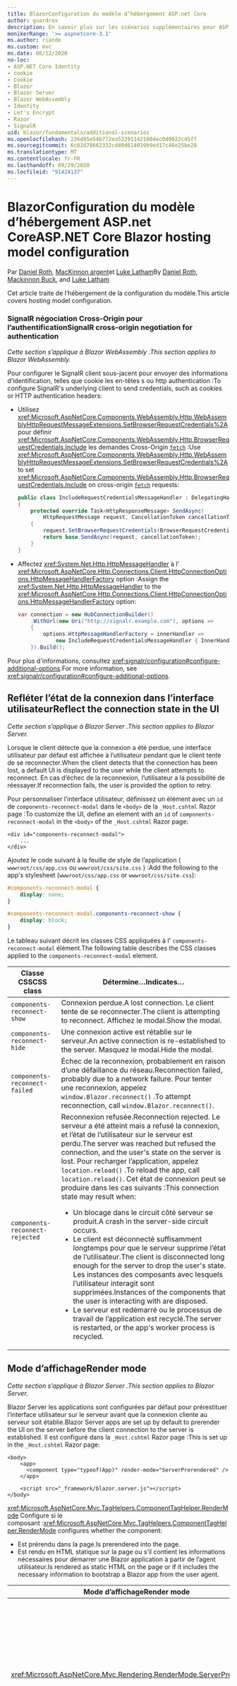 ```yaml
---
title: BlazorConfiguration du modèle d’hébergement ASP.net Core
author: guardrex
description: En savoir plus sur les scénarios supplémentaires pour ASP.NET Core la Blazor configuration du modèle d’hébergement.
monikerRange: '>= aspnetcore-3.1'
ms.author: riande
ms.custom: mvc
ms.date: 08/12/2020
no-loc:
- ASP.NET Core Identity
- cookie
- Cookie
- Blazor
- Blazor Server
- Blazor WebAssembly
- Identity
- Let's Encrypt
- Razor
- SignalR
uid: blazor/fundamentals/additional-scenarios
ms.openlocfilehash: 236d95e54b772ea522911421084ec0d9022c45ff
ms.sourcegitcommit: 6c82d78662332cd40d614019b9ed17c46e25be28
ms.translationtype: MT
ms.contentlocale: fr-FR
ms.lasthandoff: 09/29/2020
ms.locfileid: "91424137"
---
```

# <a name="aspnet-core-no-locblazor-hosting-model-configuration"></a><span data-ttu-id="7c998-103">BlazorConfiguration du modèle d’hébergement ASP.net Core</span><span class="sxs-lookup"><span data-stu-id="7c998-103">ASP.NET Core Blazor hosting model configuration</span></span>

<span data-ttu-id="7c998-104">Par [Daniel Roth](https://github.com/danroth27), [MacKinnon argent](https://github.com/MackinnonBuck)et [Luke Latham](https://github.com/guardrex)</span><span class="sxs-lookup"><span data-stu-id="7c998-104">By [Daniel Roth](https://github.com/danroth27), [Mackinnon Buck](https://github.com/MackinnonBuck), and [Luke Latham](https://github.com/guardrex)</span></span>

<span data-ttu-id="7c998-105">Cet article traite de l’hébergement de la configuration du modèle.</span><span class="sxs-lookup"><span data-stu-id="7c998-105">This article covers hosting model configuration.</span></span>

### <a name="no-locsignalr-cross-origin-negotiation-for-authentication"></a><span data-ttu-id="7c998-106">SignalR négociation Cross-Origin pour l’authentification</span><span class="sxs-lookup"><span data-stu-id="7c998-106">SignalR cross-origin negotiation for authentication</span></span>

<span data-ttu-id="7c998-107">*Cette section s’applique à Blazor WebAssembly .*</span><span class="sxs-lookup"><span data-stu-id="7c998-107">*This section applies to Blazor WebAssembly.*</span></span>

<span data-ttu-id="7c998-108">Pour configurer le SignalR client sous-jacent pour envoyer des informations d’identification, telles que cookie les en-têtes s ou http authentication :</span><span class="sxs-lookup"><span data-stu-id="7c998-108">To configure SignalR's underlying client to send credentials, such as cookies or HTTP authentication headers:</span></span>

* <span data-ttu-id="7c998-109">Utilisez <xref:Microsoft.AspNetCore.Components.WebAssembly.Http.WebAssemblyHttpRequestMessageExtensions.SetBrowserRequestCredentials%2A> pour définir <xref:Microsoft.AspNetCore.Components.WebAssembly.Http.BrowserRequestCredentials.Include> les demandes Cross-Origin [`fetch`](https://developer.mozilla.org/docs/Web/API/Fetch_API/Using_Fetch) :</span><span class="sxs-lookup"><span data-stu-id="7c998-109">Use <xref:Microsoft.AspNetCore.Components.WebAssembly.Http.WebAssemblyHttpRequestMessageExtensions.SetBrowserRequestCredentials%2A> to set <xref:Microsoft.AspNetCore.Components.WebAssembly.Http.BrowserRequestCredentials.Include> on cross-origin [`fetch`](https://developer.mozilla.org/docs/Web/API/Fetch_API/Using_Fetch) requests:</span></span>

  ```csharp
  public class IncludeRequestCredentialsMessageHandler : DelegatingHandler
  {
      protected override Task<HttpResponseMessage> SendAsync(
          HttpRequestMessage request, CancellationToken cancellationToken)
      {
          request.SetBrowserRequestCredentials(BrowserRequestCredentials.Include);
          return base.SendAsync(request, cancellationToken);
      }
  }
  ```

* <span data-ttu-id="7c998-110">Affectez <xref:System.Net.Http.HttpMessageHandler> à l' <xref:Microsoft.AspNetCore.Http.Connections.Client.HttpConnectionOptions.HttpMessageHandlerFactory> option :</span><span class="sxs-lookup"><span data-stu-id="7c998-110">Assign the <xref:System.Net.Http.HttpMessageHandler> to the <xref:Microsoft.AspNetCore.Http.Connections.Client.HttpConnectionOptions.HttpMessageHandlerFactory> option:</span></span>

  ```csharp
  var connection = new HubConnectionBuilder()
      .WithUrl(new Uri("http://signalr.example.com"), options =>
      {
          options.HttpMessageHandlerFactory = innerHandler => 
              new IncludeRequestCredentialsMessageHandler { InnerHandler = innerHandler };
      }).Build();
  ```

<span data-ttu-id="7c998-111">Pour plus d'informations, consultez <xref:signalr/configuration#configure-additional-options>.</span><span class="sxs-lookup"><span data-stu-id="7c998-111">For more information, see <xref:signalr/configuration#configure-additional-options>.</span></span>

## <a name="reflect-the-connection-state-in-the-ui"></a><span data-ttu-id="7c998-112">Refléter l’état de la connexion dans l’interface utilisateur</span><span class="sxs-lookup"><span data-stu-id="7c998-112">Reflect the connection state in the UI</span></span>

<span data-ttu-id="7c998-113">*Cette section s’applique à Blazor Server .*</span><span class="sxs-lookup"><span data-stu-id="7c998-113">*This section applies to Blazor Server.*</span></span>

<span data-ttu-id="7c998-114">Lorsque le client détecte que la connexion a été perdue, une interface utilisateur par défaut est affichée à l’utilisateur pendant que le client tente de se reconnecter.</span><span class="sxs-lookup"><span data-stu-id="7c998-114">When the client detects that the connection has been lost, a default UI is displayed to the user while the client attempts to reconnect.</span></span> <span data-ttu-id="7c998-115">En cas d’échec de la reconnexion, l’utilisateur a la possibilité de réessayer.</span><span class="sxs-lookup"><span data-stu-id="7c998-115">If reconnection fails, the user is provided the option to retry.</span></span>

<span data-ttu-id="7c998-116">Pour personnaliser l’interface utilisateur, définissez un élément avec un `id` de `components-reconnect-modal` dans le `<body>` de la `_Host.cshtml` Razor page :</span><span class="sxs-lookup"><span data-stu-id="7c998-116">To customize the UI, define an element with an `id` of `components-reconnect-modal` in the `<body>` of the `_Host.cshtml` Razor page:</span></span>

```cshtml
<div id="components-reconnect-modal">
    ...
</div>
```

<span data-ttu-id="7c998-117">Ajoutez le code suivant à la feuille de style de l’application ( `wwwroot/css/app.css` ou `wwwroot/css/site.css` ) :</span><span class="sxs-lookup"><span data-stu-id="7c998-117">Add the following to the app's stylesheet (`wwwroot/css/app.css` or `wwwroot/css/site.css`):</span></span>

```css
#components-reconnect-modal {
    display: none;
}

#components-reconnect-modal.components-reconnect-show {
    display: block;
}
```

<span data-ttu-id="7c998-118">Le tableau suivant décrit les classes CSS appliquées à l' `components-reconnect-modal` élément.</span><span class="sxs-lookup"><span data-stu-id="7c998-118">The following table describes the CSS classes applied to the `components-reconnect-modal` element.</span></span>

| <span data-ttu-id="7c998-119">Classe CSS</span><span class="sxs-lookup"><span data-stu-id="7c998-119">CSS class</span></span>                       | <span data-ttu-id="7c998-120">Détermine&hellip;</span><span class="sxs-lookup"><span data-stu-id="7c998-120">Indicates&hellip;</span></span> |
| ------------------------------- | ----------------- |
| `components-reconnect-show`     | <span data-ttu-id="7c998-121">Connexion perdue.</span><span class="sxs-lookup"><span data-stu-id="7c998-121">A lost connection.</span></span> <span data-ttu-id="7c998-122">Le client tente de se reconnecter.</span><span class="sxs-lookup"><span data-stu-id="7c998-122">The client is attempting to reconnect.</span></span> <span data-ttu-id="7c998-123">Affichez le modal.</span><span class="sxs-lookup"><span data-stu-id="7c998-123">Show the modal.</span></span> |
| `components-reconnect-hide`     | <span data-ttu-id="7c998-124">Une connexion active est rétablie sur le serveur.</span><span class="sxs-lookup"><span data-stu-id="7c998-124">An active connection is re-established to the server.</span></span> <span data-ttu-id="7c998-125">Masquez le modal.</span><span class="sxs-lookup"><span data-stu-id="7c998-125">Hide the modal.</span></span> |
| `components-reconnect-failed`   | <span data-ttu-id="7c998-126">Échec de la reconnexion, probablement en raison d’une défaillance du réseau.</span><span class="sxs-lookup"><span data-stu-id="7c998-126">Reconnection failed, probably due to a network failure.</span></span> <span data-ttu-id="7c998-127">Pour tenter une reconnexion, appelez `window.Blazor.reconnect()` .</span><span class="sxs-lookup"><span data-stu-id="7c998-127">To attempt reconnection, call `window.Blazor.reconnect()`.</span></span> |
| `components-reconnect-rejected` | <span data-ttu-id="7c998-128">Reconnexion refusée.</span><span class="sxs-lookup"><span data-stu-id="7c998-128">Reconnection rejected.</span></span> <span data-ttu-id="7c998-129">Le serveur a été atteint mais a refusé la connexion, et l’état de l’utilisateur sur le serveur est perdu.</span><span class="sxs-lookup"><span data-stu-id="7c998-129">The server was reached but refused the connection, and the user's state on the server is lost.</span></span> <span data-ttu-id="7c998-130">Pour recharger l’application, appelez `location.reload()` .</span><span class="sxs-lookup"><span data-stu-id="7c998-130">To reload the app, call `location.reload()`.</span></span> <span data-ttu-id="7c998-131">Cet état de connexion peut se produire dans les cas suivants :</span><span class="sxs-lookup"><span data-stu-id="7c998-131">This connection state may result when:</span></span><ul><li><span data-ttu-id="7c998-132">Un blocage dans le circuit côté serveur se produit.</span><span class="sxs-lookup"><span data-stu-id="7c998-132">A crash in the server-side circuit occurs.</span></span></li><li><span data-ttu-id="7c998-133">Le client est déconnecté suffisamment longtemps pour que le serveur supprime l’état de l’utilisateur.</span><span class="sxs-lookup"><span data-stu-id="7c998-133">The client is disconnected long enough for the server to drop the user's state.</span></span> <span data-ttu-id="7c998-134">Les instances des composants avec lesquels l’utilisateur interagit sont supprimées.</span><span class="sxs-lookup"><span data-stu-id="7c998-134">Instances of the components that the user is interacting with are disposed.</span></span></li><li><span data-ttu-id="7c998-135">Le serveur est redémarré ou le processus de travail de l’application est recyclé.</span><span class="sxs-lookup"><span data-stu-id="7c998-135">The server is restarted, or the app's worker process is recycled.</span></span></li></ul> |

## <a name="render-mode"></a><span data-ttu-id="7c998-136">Mode d’affichage</span><span class="sxs-lookup"><span data-stu-id="7c998-136">Render mode</span></span>

<span data-ttu-id="7c998-137">*Cette section s’applique à Blazor Server .*</span><span class="sxs-lookup"><span data-stu-id="7c998-137">*This section applies to Blazor Server.*</span></span>

<span data-ttu-id="7c998-138">Blazor Server les applications sont configurées par défaut pour prérestituer l’interface utilisateur sur le serveur avant que la connexion cliente au serveur soit établie.</span><span class="sxs-lookup"><span data-stu-id="7c998-138">Blazor Server apps are set up by default to prerender the UI on the server before the client connection to the server is established.</span></span> <span data-ttu-id="7c998-139">Il est configuré dans la `_Host.cshtml` Razor page :</span><span class="sxs-lookup"><span data-stu-id="7c998-139">This is set up in the `_Host.cshtml` Razor page:</span></span>

```cshtml
<body>
    <app>
      <component type="typeof(App)" render-mode="ServerPrerendered" />
    </app>

    <script src="_framework/blazor.server.js"></script>
</body>
```

<span data-ttu-id="7c998-140"><xref:Microsoft.AspNetCore.Mvc.TagHelpers.ComponentTagHelper.RenderMode> Configure si le composant :</span><span class="sxs-lookup"><span data-stu-id="7c998-140"><xref:Microsoft.AspNetCore.Mvc.TagHelpers.ComponentTagHelper.RenderMode> configures whether the component:</span></span>

* <span data-ttu-id="7c998-141">Est prérendu dans la page.</span><span class="sxs-lookup"><span data-stu-id="7c998-141">Is prerendered into the page.</span></span>
* <span data-ttu-id="7c998-142">Est rendu en HTML statique sur la page ou s’il contient les informations nécessaires pour démarrer une Blazor application à partir de l’agent utilisateur.</span><span class="sxs-lookup"><span data-stu-id="7c998-142">Is rendered as static HTML on the page or if it includes the necessary information to bootstrap a Blazor app from the user agent.</span></span>

| <span data-ttu-id="7c998-143">Mode d’affichage</span><span class="sxs-lookup"><span data-stu-id="7c998-143">Render mode</span></span> | <span data-ttu-id="7c998-144">Description</span><span class="sxs-lookup"><span data-stu-id="7c998-144">Description</span></span> |
| --- | --- |
| <xref:Microsoft.AspNetCore.Mvc.Rendering.RenderMode.ServerPrerendered> | <span data-ttu-id="7c998-145">Restitue le composant en HTML statique et comprend un marqueur pour une Blazor Server application.</span><span class="sxs-lookup"><span data-stu-id="7c998-145">Renders the component into static HTML and includes a marker for a Blazor Server app.</span></span> <span data-ttu-id="7c998-146">Au démarrage de l’agent utilisateur, ce marqueur est utilisé pour démarrer une Blazor application.</span><span class="sxs-lookup"><span data-stu-id="7c998-146">When the user-agent starts, this marker is used to bootstrap a Blazor app.</span></span> |
| <xref:Microsoft.AspNetCore.Mvc.Rendering.RenderMode.Server> | <span data-ttu-id="7c998-147">Restitue un marqueur pour une Blazor Server application.</span><span class="sxs-lookup"><span data-stu-id="7c998-147">Renders a marker for a Blazor Server app.</span></span> <span data-ttu-id="7c998-148">La sortie du composant n’est pas incluse.</span><span class="sxs-lookup"><span data-stu-id="7c998-148">Output from the component isn't included.</span></span> <span data-ttu-id="7c998-149">Au démarrage de l’agent utilisateur, ce marqueur est utilisé pour démarrer une Blazor application.</span><span class="sxs-lookup"><span data-stu-id="7c998-149">When the user-agent starts, this marker is used to bootstrap a Blazor app.</span></span> |
| <xref:Microsoft.AspNetCore.Mvc.Rendering.RenderMode.Static> | <span data-ttu-id="7c998-150">Génère le rendu du composant en HTML statique.</span><span class="sxs-lookup"><span data-stu-id="7c998-150">Renders the component into static HTML.</span></span> |

<span data-ttu-id="7c998-151">Le rendu des composants serveur à partir d’une page HTML statique n’est pas pris en charge.</span><span class="sxs-lookup"><span data-stu-id="7c998-151">Rendering server components from a static HTML page isn't supported.</span></span>

## <a name="initialize-the-no-locblazor-circuit"></a><span data-ttu-id="7c998-152">Initialiser le Blazor circuit</span><span class="sxs-lookup"><span data-stu-id="7c998-152">Initialize the Blazor circuit</span></span>

<span data-ttu-id="7c998-153">*Cette section s’applique à Blazor Server .*</span><span class="sxs-lookup"><span data-stu-id="7c998-153">*This section applies to Blazor Server.*</span></span>

<span data-ttu-id="7c998-154">Configurez le démarrage manuel du Blazor Server [ SignalR circuit](xref:blazor/hosting-models#circuits) d’une application dans le `Pages/_Host.cshtml` fichier :</span><span class="sxs-lookup"><span data-stu-id="7c998-154">Configure the manual start of a Blazor Server app's [SignalR circuit](xref:blazor/hosting-models#circuits) in the `Pages/_Host.cshtml` file:</span></span>

* <span data-ttu-id="7c998-155">Ajoutez un `autostart="false"` attribut à la `<script>` balise pour le `blazor.server.js` script.</span><span class="sxs-lookup"><span data-stu-id="7c998-155">Add an `autostart="false"` attribute to the `<script>` tag for the `blazor.server.js` script.</span></span>
* <span data-ttu-id="7c998-156">Placez un script qui appelle `Blazor.start` après la `blazor.server.js` balise du script et à l’intérieur de la `</body>` balise de fermeture.</span><span class="sxs-lookup"><span data-stu-id="7c998-156">Place a script that calls `Blazor.start` after the `blazor.server.js` script's tag and inside the closing `</body>` tag.</span></span>

<span data-ttu-id="7c998-157">Lorsque `autostart` est désactivé, tous les aspects de l’application qui ne dépendent pas du circuit fonctionnent normalement.</span><span class="sxs-lookup"><span data-stu-id="7c998-157">When `autostart` is disabled, any aspect of the app that doesn't depend on the circuit works normally.</span></span> <span data-ttu-id="7c998-158">Par exemple, le routage côté client est opérationnel.</span><span class="sxs-lookup"><span data-stu-id="7c998-158">For example, client-side routing is operational.</span></span> <span data-ttu-id="7c998-159">Toutefois, tous les aspects qui dépendent du circuit ne sont pas opérationnels tant que `Blazor.start` n’est pas appelé.</span><span class="sxs-lookup"><span data-stu-id="7c998-159">However, any aspect that depends on the circuit isn't operational until `Blazor.start` is called.</span></span> <span data-ttu-id="7c998-160">Le comportement de l’application n’est pas prévisible sans circuit établi.</span><span class="sxs-lookup"><span data-stu-id="7c998-160">App behavior is unpredictable without an established circuit.</span></span> <span data-ttu-id="7c998-161">Par exemple, les méthodes de composant ne peuvent pas s’exécuter pendant que le circuit est déconnecté.</span><span class="sxs-lookup"><span data-stu-id="7c998-161">For example, component methods fail to execute while the circuit is disconnected.</span></span>

### <a name="initialize-no-locblazor-when-the-document-is-ready"></a><span data-ttu-id="7c998-162">Initialiser Blazor lorsque le document est prêt</span><span class="sxs-lookup"><span data-stu-id="7c998-162">Initialize Blazor when the document is ready</span></span>

<span data-ttu-id="7c998-163">Pour initialiser l' Blazor application lorsque le document est prêt :</span><span class="sxs-lookup"><span data-stu-id="7c998-163">To initialize the Blazor app when the document is ready:</span></span>

```cshtml
<body>

    ...

    <script autostart="false" src="_framework/blazor.server.js"></script>
    <script>
      document.addEventListener("DOMContentLoaded", function() {
        Blazor.start();
      });
    </script>
</body>
```

### <a name="chain-to-the-promise-that-results-from-a-manual-start"></a><span data-ttu-id="7c998-164">Chaîne à `Promise` qui résulte d’un démarrage manuel</span><span class="sxs-lookup"><span data-stu-id="7c998-164">Chain to the `Promise` that results from a manual start</span></span>

<span data-ttu-id="7c998-165">Pour effectuer des tâches supplémentaires, telles que l’initialisation de l’interopérabilité JS, utilisez `then` pour chaîner à `Promise` qui résulte d’un démarrage manuel de l' Blazor application :</span><span class="sxs-lookup"><span data-stu-id="7c998-165">To perform additional tasks, such as JS interop initialization, use `then` to chain to the `Promise` that results from a manual Blazor app start:</span></span>

```cshtml
<body>

    ...

    <script autostart="false" src="_framework/blazor.server.js"></script>
    <script>
      Blazor.start().then(function () {
        ...
      });
    </script>
</body>
```

### <a name="configure-the-no-locsignalr-client"></a><span data-ttu-id="7c998-166">Configurer le SignalR client</span><span class="sxs-lookup"><span data-stu-id="7c998-166">Configure the SignalR client</span></span>

#### <a name="logging"></a><span data-ttu-id="7c998-167">Journalisation</span><span class="sxs-lookup"><span data-stu-id="7c998-167">Logging</span></span>

<span data-ttu-id="7c998-168">Pour configurer SignalR la journalisation du client, transmettez un objet de configuration ( `configureSignalR` ) qui appelle `configureLogging` avec le niveau de journalisation sur le générateur client :</span><span class="sxs-lookup"><span data-stu-id="7c998-168">To configure SignalR client logging, pass in a configuration object (`configureSignalR`) that calls `configureLogging` with the log level on the client builder:</span></span>

```cshtml
<body>

    ...

    <script autostart="false" src="_framework/blazor.server.js"></script>
    <script>
      Blazor.start({
        configureSignalR: function (builder) {
          builder.configureLogging("information");
        }
      });
    </script>
</body>
```

<span data-ttu-id="7c998-169">Dans l’exemple précédent, `information` est équivalent à un niveau de journal de <xref:Microsoft.Extensions.Logging.LogLevel.Information?displayProperty=nameWithType> .</span><span class="sxs-lookup"><span data-stu-id="7c998-169">In the preceding example, `information` is equivalent to a log level of <xref:Microsoft.Extensions.Logging.LogLevel.Information?displayProperty=nameWithType>.</span></span>

### <a name="modify-the-reconnection-handler"></a><span data-ttu-id="7c998-170">Modifier le gestionnaire de reconnexion</span><span class="sxs-lookup"><span data-stu-id="7c998-170">Modify the reconnection handler</span></span>

<span data-ttu-id="7c998-171">Les événements de connexion du circuit du gestionnaire de reconnexion peuvent être modifiés pour les comportements personnalisés, par exemple :</span><span class="sxs-lookup"><span data-stu-id="7c998-171">The reconnection handler's circuit connection events can be modified for custom behaviors, such as:</span></span>

* <span data-ttu-id="7c998-172">Pour avertir l’utilisateur si la connexion est abandonnée.</span><span class="sxs-lookup"><span data-stu-id="7c998-172">To notify the user if the connection is dropped.</span></span>
* <span data-ttu-id="7c998-173">Pour effectuer la journalisation (à partir du client) lorsqu’un circuit est connecté.</span><span class="sxs-lookup"><span data-stu-id="7c998-173">To perform logging (from the client) when a circuit is connected.</span></span>

<span data-ttu-id="7c998-174">Pour modifier les événements de connexion, enregistrez les rappels pour les modifications de connexion suivantes :</span><span class="sxs-lookup"><span data-stu-id="7c998-174">To modify the connection events, register callbacks for the following connection changes:</span></span>

* <span data-ttu-id="7c998-175">Utilisation de connexions abandonnées `onConnectionDown` .</span><span class="sxs-lookup"><span data-stu-id="7c998-175">Dropped connections use `onConnectionDown`.</span></span>
* <span data-ttu-id="7c998-176">Les connexions établies/rétablies utilisent `onConnectionUp` .</span><span class="sxs-lookup"><span data-stu-id="7c998-176">Established/re-established connections use `onConnectionUp`.</span></span>

<span data-ttu-id="7c998-177">**Les deux** `onConnectionDown` et `onConnectionUp` doivent être spécifiés :</span><span class="sxs-lookup"><span data-stu-id="7c998-177">**Both** `onConnectionDown` and `onConnectionUp` must be specified:</span></span>

```cshtml
<body>

    ...

    <script autostart="false" src="_framework/blazor.server.js"></script>
    <script>
      Blazor.start({
        reconnectionHandler: {
          onConnectionDown: (options, error) => console.error(error);
          onConnectionUp: () => console.log("Up, up, and away!");
        }
      });
    </script>
</body>
```

### <a name="adjust-the-reconnection-retry-count-and-interval"></a><span data-ttu-id="7c998-178">Ajuster le nombre et l’intervalle de tentatives de reconnexion</span><span class="sxs-lookup"><span data-stu-id="7c998-178">Adjust the reconnection retry count and interval</span></span>

<span data-ttu-id="7c998-179">Pour régler le nombre et l’intervalle de tentatives de reconnexion, définissez le nombre de nouvelles tentatives ( `maxRetries` ) et le délai (en millisecondes) autorisé pour chaque nouvelle tentative ( `retryIntervalMilliseconds` ) :</span><span class="sxs-lookup"><span data-stu-id="7c998-179">To adjust the reconnection retry count and interval, set the number of retries (`maxRetries`) and period in milliseconds permitted for each retry attempt (`retryIntervalMilliseconds`):</span></span>

```cshtml
<body>

    ...

    <script autostart="false" src="_framework/blazor.server.js"></script>
    <script>
      Blazor.start({
        reconnectionOptions: {
          maxRetries: 3,
          retryIntervalMilliseconds: 2000
        }
      });
    </script>
</body>
```

## <a name="hide-or-replace-the-reconnection-display"></a><span data-ttu-id="7c998-180">Masquer ou remplacer l’affichage de reconnexion</span><span class="sxs-lookup"><span data-stu-id="7c998-180">Hide or replace the reconnection display</span></span>

<span data-ttu-id="7c998-181">Pour masquer l’affichage de reconnexion, définissez le gestionnaire de reconnexion `_reconnectionDisplay` sur un objet vide ( `{}` ou `new Object()` ) :</span><span class="sxs-lookup"><span data-stu-id="7c998-181">To hide the reconnection display, set the reconnection handler's `_reconnectionDisplay` to an empty object (`{}` or `new Object()`):</span></span>

```cshtml
<body>

    ...

    <script autostart="false" src="_framework/blazor.server.js"></script>
    <script>
      window.addEventListener('beforeunload', function () {
        Blazor.defaultReconnectionHandler._reconnectionDisplay = {};
      });

      Blazor.start();
    </script>
</body>
```

<span data-ttu-id="7c998-182">Pour remplacer l’affichage de reconnexion, `_reconnectionDisplay` dans l’exemple précédent, définissez l’élément pour l’affichage :</span><span class="sxs-lookup"><span data-stu-id="7c998-182">To replace the reconnection display, set `_reconnectionDisplay` in the preceding example to the element for display:</span></span>

```javascript
Blazor.defaultReconnectionHandler._reconnectionDisplay = 
  document.getElementById("{ELEMENT ID}");
```

<span data-ttu-id="7c998-183">L’espace réservé `{ELEMENT ID}` est l’ID de l’élément HTML à afficher.</span><span class="sxs-lookup"><span data-stu-id="7c998-183">The placeholder `{ELEMENT ID}` is the ID of the HTML element to display.</span></span>

::: moniker range=">= aspnetcore-5.0"

<span data-ttu-id="7c998-184">Personnalisez le délai avant que l’affichage de reconnexion ne s’affiche en définissant la `transition-delay` propriété dans le CSS () de l’application `wwwroot/css/site.css` pour l’élément modal.</span><span class="sxs-lookup"><span data-stu-id="7c998-184">Customize the delay before the reconnection display appears by setting the `transition-delay` property in the app's CSS (`wwwroot/css/site.css`) for the modal element.</span></span> <span data-ttu-id="7c998-185">L’exemple suivant définit le délai de transition de 500 ms (par défaut) à 1 000 MS (1 seconde) :</span><span class="sxs-lookup"><span data-stu-id="7c998-185">The following example sets the transition delay from 500 ms (default) to 1,000 ms (1 second):</span></span>

```css
#components-reconnect-modal {
    transition: visibility 0s linear 1000ms;
}
```

## <a name="disconnect-the-no-locblazor-circuit-from-the-client"></a><span data-ttu-id="7c998-186">Déconnecter le Blazor circuit du client</span><span class="sxs-lookup"><span data-stu-id="7c998-186">Disconnect the Blazor circuit from the client</span></span>

<span data-ttu-id="7c998-187">Par défaut, un Blazor circuit est déconnecté lorsque l' [ `unload` événement de page](https://developer.mozilla.org/docs/Web/API/Window/unload_event) est déclenché.</span><span class="sxs-lookup"><span data-stu-id="7c998-187">By default, a Blazor circuit is disconnected when the [`unload` page event](https://developer.mozilla.org/docs/Web/API/Window/unload_event) is triggered.</span></span> <span data-ttu-id="7c998-188">Pour déconnecter le circuit d’autres scénarios sur le client, appelez `Blazor.disconnect` dans le gestionnaire d’événements approprié.</span><span class="sxs-lookup"><span data-stu-id="7c998-188">To disconnect the circuit for other scenarios on the client, invoke `Blazor.disconnect` in the appropriate event handler.</span></span> <span data-ttu-id="7c998-189">Dans l’exemple suivant, le circuit est déconnecté lorsque la page est masquée ([ `pagehide` événement](https://developer.mozilla.org/docs/Web/API/Window/pagehide_event)) :</span><span class="sxs-lookup"><span data-stu-id="7c998-189">In the following example, the circuit is disconnected when the page is hidden ([`pagehide` event](https://developer.mozilla.org/docs/Web/API/Window/pagehide_event)):</span></span>

```javascript
window.addEventListener('pagehide', () => {
  Blazor.disconnect();
});
```

## <a name="influence-html-head-tag-elements"></a><span data-ttu-id="7c998-190">Influencer les `<head>` éléments de balise HTML</span><span class="sxs-lookup"><span data-stu-id="7c998-190">Influence HTML `<head>` tag elements</span></span>

<span data-ttu-id="7c998-191">*Cette section s’applique à la prochaine version de ASP.NET Core 5,0 de Blazor WebAssembly et Blazor Server .*</span><span class="sxs-lookup"><span data-stu-id="7c998-191">*This section applies to the upcoming ASP.NET Core 5.0 release of Blazor WebAssembly and Blazor Server.*</span></span>

<span data-ttu-id="7c998-192">Lors du rendu, `Title` les `Link` composants, et `Meta` ajoutent ou mettent à jour des données dans les `<head>` éléments de balise HTML :</span><span class="sxs-lookup"><span data-stu-id="7c998-192">When rendered, the `Title`, `Link`, and `Meta` components add or update data in the HTML `<head>` tag elements:</span></span>

```razor
@using Microsoft.AspNetCore.Components.Web.Extensions.Head

<Title Value="{TITLE}" />
<Link href="{URL}" rel="stylesheet" />
<Meta content="{DESCRIPTION}" name="description" />
```

<span data-ttu-id="7c998-193">Dans l’exemple précédent, les espaces réservés pour `{TITLE}` , `{URL}` et `{DESCRIPTION}` sont des valeurs de chaîne, des Razor variables ou des Razor expressions.</span><span class="sxs-lookup"><span data-stu-id="7c998-193">In the preceding example, placeholders for `{TITLE}`, `{URL}`, and `{DESCRIPTION}` are string values, Razor variables, or Razor expressions.</span></span>

<span data-ttu-id="7c998-194">Les caractéristiques suivantes s’appliquent :</span><span class="sxs-lookup"><span data-stu-id="7c998-194">The following characteristics apply:</span></span>

* <span data-ttu-id="7c998-195">Le prérendu côté serveur est pris en charge.</span><span class="sxs-lookup"><span data-stu-id="7c998-195">Server-side prerendering is supported.</span></span>
* <span data-ttu-id="7c998-196">Le `Value` paramètre est le seul paramètre valide pour le `Title` composant.</span><span class="sxs-lookup"><span data-stu-id="7c998-196">The `Value` parameter is the only valid parameter for the `Title` component.</span></span>
* <span data-ttu-id="7c998-197">Les attributs HTML fournis aux `Meta` `Link` composants et sont capturés dans des [attributs supplémentaires](xref:blazor/components/index#attribute-splatting-and-arbitrary-parameters) et passés à la balise HTML rendue.</span><span class="sxs-lookup"><span data-stu-id="7c998-197">HTML attributes provided to the `Meta` and `Link` components are captured in [additional attributes](xref:blazor/components/index#attribute-splatting-and-arbitrary-parameters) and passed through to the rendered HTML tag.</span></span>
* <span data-ttu-id="7c998-198">Pour plusieurs `Title` composants, le titre de la page reflète le `Value` du dernier `Title` composant restitué.</span><span class="sxs-lookup"><span data-stu-id="7c998-198">For multiple `Title` components, the title of the page reflects the `Value` of the last `Title` component rendered.</span></span>
* <span data-ttu-id="7c998-199">Si plusieurs `Meta` `Link` composants ou sont inclus avec des attributs identiques, une seule balise HTML est restituée pour chaque `Meta` `Link` composant ou.</span><span class="sxs-lookup"><span data-stu-id="7c998-199">If multiple `Meta` or `Link` components are included with identical attributes, there's exactly one HTML tag rendered per `Meta` or `Link` component.</span></span> <span data-ttu-id="7c998-200">Deux `Meta` `Link` composants ou ne peuvent pas faire référence à la même balise HTML rendue.</span><span class="sxs-lookup"><span data-stu-id="7c998-200">Two `Meta` or `Link` components can't refer to the same rendered HTML tag.</span></span>
* <span data-ttu-id="7c998-201">Les modifications apportées aux paramètres des `Meta` composants ou existants `Link` sont reflétées dans leurs balises HTML rendues.</span><span class="sxs-lookup"><span data-stu-id="7c998-201">Changes to the parameters of existing `Meta` or `Link` components are reflected in their rendered HTML tags.</span></span>
* <span data-ttu-id="7c998-202">Lorsque les `Link` `Meta` composants ou ne sont plus restitués et donc supprimés par l’infrastructure, leurs balises HTML rendues sont supprimées.</span><span class="sxs-lookup"><span data-stu-id="7c998-202">When the `Link` or `Meta` components are no longer rendered and thus disposed by the framework, their rendered HTML tags are removed.</span></span>

<span data-ttu-id="7c998-203">Quand l’un des composants de l’infrastructure est utilisé dans un composant enfant, la balise HTML rendue influence tout autre composant enfant du composant parent, à condition que le composant enfant contenant le composant d’infrastructure soit rendu.</span><span class="sxs-lookup"><span data-stu-id="7c998-203">When one of the framework components is used in a child component, the rendered HTML tag influences any other child component of the parent component as long as the child component containing the framework component is rendered.</span></span> <span data-ttu-id="7c998-204">La distinction entre l’utilisation de l’un de ces composants d’infrastructure dans un composant enfant et la mise en place d’une balise HTML dans `wwwroot/index.html` ou `Pages/_Host.cshtml` est que la balise HTML rendue d’un composant d’infrastructure :</span><span class="sxs-lookup"><span data-stu-id="7c998-204">The distinction between using the one of these framework components in a child component and placing a an HTML tag in `wwwroot/index.html` or `Pages/_Host.cshtml` is that a framework component's rendered HTML tag:</span></span>

* <span data-ttu-id="7c998-205">Peut être modifié par l’état de l’application.</span><span class="sxs-lookup"><span data-stu-id="7c998-205">Can be modified by application state.</span></span> <span data-ttu-id="7c998-206">Une balise HTML codée en dur ne peut pas être modifiée par l’état de l’application.</span><span class="sxs-lookup"><span data-stu-id="7c998-206">A hard-coded HTML tag can't be modified by application state.</span></span>
* <span data-ttu-id="7c998-207">Est supprimé du code HTML `<head>` lorsque le composant parent n’est plus rendu.</span><span class="sxs-lookup"><span data-stu-id="7c998-207">Is removed from the HTML `<head>` when the parent component is no longer rendered.</span></span>

::: moniker-end

## <a name="static-files"></a><span data-ttu-id="7c998-208">Fichiers statiques</span><span class="sxs-lookup"><span data-stu-id="7c998-208">Static files</span></span>

<span data-ttu-id="7c998-209">*Cette section s’applique à Blazor Server .*</span><span class="sxs-lookup"><span data-stu-id="7c998-209">*This section applies to Blazor Server.*</span></span>

<span data-ttu-id="7c998-210">Pour créer des mappages de fichiers supplémentaires avec <xref:Microsoft.AspNetCore.StaticFiles.FileExtensionContentTypeProvider> ou configurer autre <xref:Microsoft.AspNetCore.Builder.StaticFileOptions> , utilisez l' **une** des approches suivantes.</span><span class="sxs-lookup"><span data-stu-id="7c998-210">To create additional file mappings with a <xref:Microsoft.AspNetCore.StaticFiles.FileExtensionContentTypeProvider> or configure other <xref:Microsoft.AspNetCore.Builder.StaticFileOptions>, use **one** of the following approaches.</span></span> <span data-ttu-id="7c998-211">Dans les exemples suivants, l' `{EXTENSION}` espace réservé est l’extension de fichier et l' `{CONTENT TYPE}` espace réservé est le type de contenu.</span><span class="sxs-lookup"><span data-stu-id="7c998-211">In the following examples, the `{EXTENSION}` placeholder is the file extension, and the `{CONTENT TYPE}` placeholder is the content type.</span></span>

* <span data-ttu-id="7c998-212">Configurez les options par [injection de dépendance (di)](xref:blazor/fundamentals/dependency-injection) dans `Startup.ConfigureServices` ( `Startup.cs` ) à l’aide de <xref:Microsoft.AspNetCore.Builder.StaticFileOptions> :</span><span class="sxs-lookup"><span data-stu-id="7c998-212">Configure options through [dependency injection (DI)](xref:blazor/fundamentals/dependency-injection) in `Startup.ConfigureServices` (`Startup.cs`) using <xref:Microsoft.AspNetCore.Builder.StaticFileOptions>:</span></span>

  ```csharp
  using Microsoft.AspNetCore.StaticFiles;

  ...

  var provider = new FileExtensionContentTypeProvider();
  provider.Mappings["{EXTENSION}"] = "{CONTENT TYPE}";

  services.Configure<StaticFileOptions>(options =>
  {
      options.ContentTypeProvider = provider;
  });
  ```

  <span data-ttu-id="7c998-213">Étant donné que cette approche configure le même fournisseur de fichiers que celui utilisé, assurez-vous `blazor.server.js` que votre configuration personnalisée n’interfère pas avec service `blazor.server.js` .</span><span class="sxs-lookup"><span data-stu-id="7c998-213">Because this approach configures the same file provider used to serve `blazor.server.js`, make sure that your custom configuration doesn't interfere with serving `blazor.server.js`.</span></span> <span data-ttu-id="7c998-214">Par exemple, ne supprimez pas le mappage des fichiers JavaScript en configurant le fournisseur avec `provider.Mappings.Remove(".js")` .</span><span class="sxs-lookup"><span data-stu-id="7c998-214">For example, don't remove the mapping for JavaScript files by configuring the provider with `provider.Mappings.Remove(".js")`.</span></span>

* <span data-ttu-id="7c998-215">Utilisez deux appels à <xref:Microsoft.AspNetCore.Builder.StaticFileExtensions.UseStaticFiles%2A> in `Startup.Configure` ( `Startup.cs` ) :</span><span class="sxs-lookup"><span data-stu-id="7c998-215">Use two calls to <xref:Microsoft.AspNetCore.Builder.StaticFileExtensions.UseStaticFiles%2A> in `Startup.Configure` (`Startup.cs`):</span></span>
  * <span data-ttu-id="7c998-216">Configurez le fournisseur de fichiers personnalisé dans le premier appel avec <xref:Microsoft.AspNetCore.Builder.StaticFileOptions> .</span><span class="sxs-lookup"><span data-stu-id="7c998-216">Configure the custom file provider in the first call with <xref:Microsoft.AspNetCore.Builder.StaticFileOptions>.</span></span>
  * <span data-ttu-id="7c998-217">Le deuxième intergiciel sert `blazor.server.js` , qui utilise la configuration de fichiers statiques par défaut fournie par l' Blazor infrastructure.</span><span class="sxs-lookup"><span data-stu-id="7c998-217">The second middleware serves `blazor.server.js`, which uses the default static files configuration provided by the Blazor framework.</span></span>

  ```csharp
  using Microsoft.AspNetCore.StaticFiles;

  ...

  var provider = new FileExtensionContentTypeProvider();
  provider.Mappings["{EXTENSION}"] = "{CONTENT TYPE}";

  app.UseStaticFiles(new StaticFileOptions { ContentTypeProvider = provider });
  app.UseStaticFiles();
  ```

## <a name="additional-resources"></a><span data-ttu-id="7c998-218">Ressources supplémentaires</span><span class="sxs-lookup"><span data-stu-id="7c998-218">Additional resources</span></span>

* <xref:fundamentals/logging/index>
